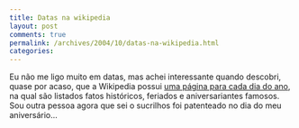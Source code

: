 ```yaml
---
title: Datas na wikipedia
layout: post
comments: true
permalink: /archives/2004/10/datas-na-wikipedia.html
categories:
---
```

Eu não me ligo muito em datas, mas achei interessante quando descobri, quase por acaso, que a Wikipedia possui <a href=http://en.wikipedia.org/wiki/Historical_anniversaries >uma página para cada dia do ano</a>, na qual são listados fatos históricos, feriados e aniversariantes famosos. Sou outra pessoa agora que sei o sucrilhos foi patenteado no dia do meu aniversário&#8230;